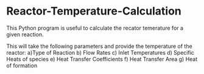 # Reactor-Temperature-Calculation

This Python program is useful to calculate the recator temerature for a given reaction.

This will take the following parameters and provide the temperature of the reactor:
 a)Type of Reaction
 b) Flow Rates
 c) Inlet Temperatures 
 d) Specific Heats of species 
 e) Heat Transfer Coefficients 
 f) Heat Transfer Area 
 g) Heat of formation
